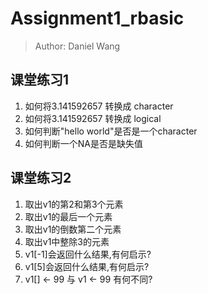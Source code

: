 # Assignment1_rbasic

> Author: Daniel Wang

## 课堂练习1

1. 如何将3.141592657 转换成 character
2. 如何将3.141592657 转换成 logical
3. 如何判断"hello world"是否是一个character
4. 如何判断一个NA是否是缺失值

## 课堂练习2

1. 取出v1的第2和第3个元素
2. 取出v1的最后一个元素
3. 取出v1的倒数第二个元素
4. 取出v1中整除3的元素
5. v1[-1]会返回什么结果,有何启示?
6. v1[5]会返回什么结果,有何启示?
7. v1[] <- 99 与 v1 <- 99 有何不同?